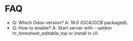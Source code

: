 # FAQ

- Q: Which Odoo version? A: 16.0 (OCA/OCB packaged).
- Q: How to enable? A: Start server with --addon hr_timesheet_editable_top or install in UI.
